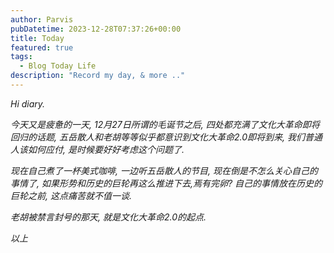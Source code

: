 ```yaml
---
author: Parvis
pubDatetime: 2023-12-28T07:37:26+00:00
title: Today
featured: true
tags:
  - Blog Today Life
description: "Record my day, & more .."
---
```


*Hi diary.*    



*今天又是疲惫的一天, 12月27日所谓的毛诞节之后, 四处都充满了文化大革命即将回归的话题, 五岳散人和老胡等等似乎都意识到文化大革命2.0即将到来, 我们普通人该如何应付, 是时候要好好考虑这个问题了.*    



*现在自己煮了一杯美式咖啡, 一边听五岳散人的节目, 现在倒是不怎么关心自己的事情了, 如果形势和历史的巨轮再这么推进下去,焉有完卵? 自己的事情放在历史的巨轮之前, 这点痛苦就不值一谈.*    



*老胡被禁言封号的那天, 就是文化大革命2.0的起点.*    



*以上*